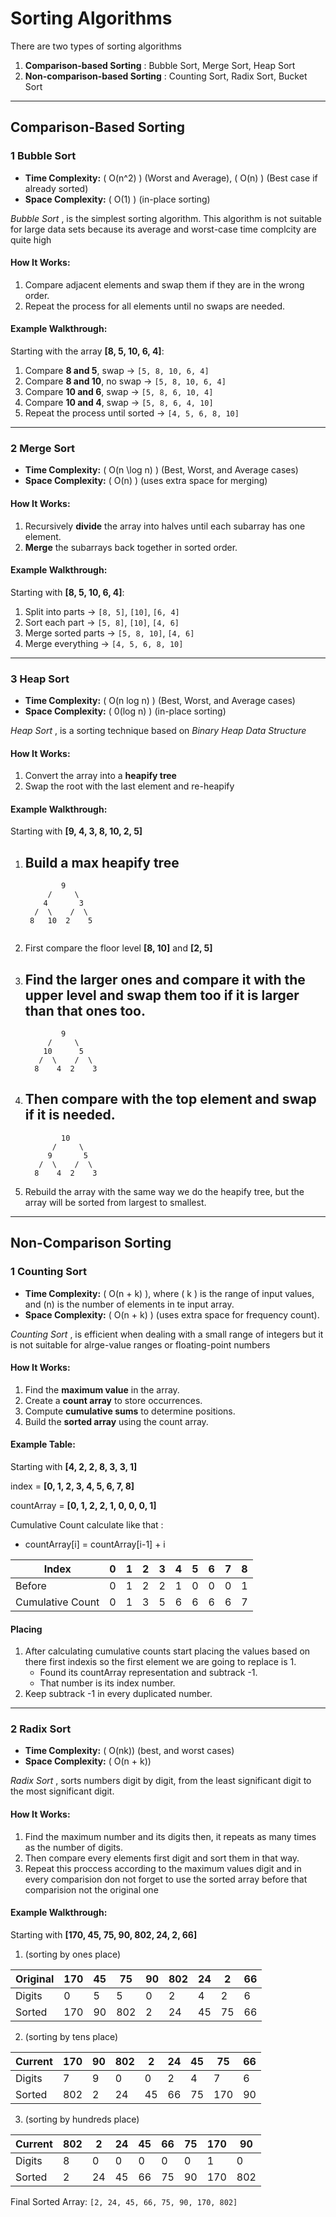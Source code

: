 #  Sorting Algorithms

There are two types of sorting algorithms 

1. **Comparison-based Sorting** : Bubble Sort, Merge Sort, Heap Sort
2. **Non-comparison-based Sorting** : Counting Sort, Radix Sort, Bucket Sort
 
---

##  Comparison-Based Sorting

### 1️ Bubble Sort
- **Time Complexity:** \( O(n^2) \) (Worst and Average), 
                        \( O(n) \) (Best case if already sorted)
- **Space Complexity:** \( O(1) \) (in-place sorting)

*Bubble Sort* , is the simplest sorting algorithm. This algorithm is not suitable for large data sets because its average and worst-case time complcity are quite high

####  How It Works:
1. Compare adjacent elements and swap them if they are in the wrong order.
2. Repeat the process for all elements until no swaps are needed.

####  Example Walkthrough:

Starting with the array **[8, 5, 10, 6, 4]**:

1. Compare **8 and 5**, swap → `[5, 8, 10, 6, 4]`
2. Compare **8 and 10**, no swap → `[5, 8, 10, 6, 4]`
3. Compare **10 and 6**, swap → `[5, 8, 6, 10, 4]`
4. Compare **10 and 4**, swap → `[5, 8, 6, 4, 10]`
5. Repeat the process until sorted → `[4, 5, 6, 8, 10]`


---

### 2️ Merge Sort
- **Time Complexity:** \( O(n \log n) \) (Best, Worst, and Average cases)
- **Space Complexity:** \( O(n) \) (uses extra space for merging)

####  How It Works:
1. Recursively **divide** the array into halves until each subarray has one element.
2. **Merge** the subarrays back together in sorted order.

####  Example Walkthrough:

Starting with **[8, 5, 10, 6, 4]**:

1. Split into parts → `[8, 5]`, `[10]`, `[6, 4]`
2. Sort each part → `[5, 8]`, `[10]`, `[4, 6]`
3. Merge sorted parts → `[5, 8, 10]`, `[4, 6]`
4. Merge everything → `[4, 5, 6, 8, 10]`


---

### 3 Heap Sort
- **Time Complexity:** \( O(n log n) \) (Best, Worst, and Average cases)
- **Space Complexity:** \( 0(log n) \) (in-place sorting)

*Heap Sort* , is a sorting technique based on *Binary Heap Data Structure*

#### How It Works:
1. Convert the array into a **heapify tree**
2. Swap the root with the last element and re-heapify

#### Example Walkthrough:

Starting with **[9, 4, 3, 8, 10, 2, 5]**

1. Build a max heapify tree
    -  
    ```
            9
         /     \
        4       3
      /  \    /  \
     8   10  2    5
   

2. First compare the floor level **[8, 10]** and **[2, 5]**
3. Find the larger ones and compare it with the upper level and swap them too if it is larger than that ones too.
    -    
    ```
            9
         /     \
        10      5
       /  \    /  \
      8    4  2    3
    ```

4. Then compare with the top element and swap if it is needed.
    -    
    ```
            10
          /     \
         9       5
       /  \    /  \
      8    4  2    3
    ```

5. Rebuild the array with the same way we do the heapify tree, but the array will be sorted from largest to smallest.

---

##  Non-Comparison Sorting

### 1 Counting Sort
- **Time Complexity:** \( O(n + k) \), where \( k \) is the range of input values, and \(n\) is the number of elements in te input array. 
- **Space Complexity:** \( O(n + k) \) (uses extra space for frequency count).

*Counting Sort* , is efficient when dealing with a small range of integers but it is not suitable for alrge-value ranges or floating-point numbers

####  How It Works:
1. Find the **maximum value** in the array.
2. Create a **count array** to store occurrences.
3. Compute **cumulative sums** to determine positions.
4. Build the **sorted array** using the count array.

####  Example Table:

Starting with **[4, 2, 2, 8, 3, 3, 1]**

index      = **[0, 1, 2, 3, 4, 5, 6, 7, 8]**

countArray = **[0, 1, 2, 2, 1, 0, 0, 0, 1]**

Cumulative Count calculate like that :
- countArray[i] = countArray[i-1] + i 

|      Index       | 0  | 1  | 2  | 3  | 4  | 5  | 6  | 7  | 8  |
|     --------     |----|----|----|----|----|----|----|----|----|
|      Before      | 0  | 1  | 2  | 2  | 1  | 0  | 0  | 0  | 1  |
| Cumulative Count | 0  | 1  | 3  | 5  | 6  | 6  | 6  | 6  | 7  |

#### Placing
1. After calculating cumulative counts start placing the values based on there first indexis so the first element we are going to replace is 1.
    - Found its countArray representation and subtrack -1.
    - That number is its index number.
2. Keep subtrack -1 in every duplicated number.
    
---

### 2 Radix Sort
- **Time Complexity:** \( O(nk)\) (best, and worst cases)
- **Space Complexity:** \( O(n + k)\) 

*Radix Sort* , sorts numbers digit by digit, from the least significant digit to the most significant digit.

#### How It Works:
1. Find the maximum number and its digits then, it repeats as many times as the number of digits.
2. Then compare every elements first digit and sort them in that way.
3. Repeat this proccess according to the maximum values digit and in every comparision don not forget to use the sorted array before that comparision not the original one

#### Example Walkthrough:

Starting with **[170, 45, 75, 90, 802, 24, 2, 66]**

1. (sorting by ones place)

| Original | 170 | 45 | 75 | 90 | 802| 24 | 2  | 66 |
| -------- |-----|----|----|----|----|----|----|----|
|  Digits  |  0  |  5 |  5 |  0 |  2 |  4 |  2 |  6 | 
|  Sorted  | 170 | 90 | 802|  2 | 24 | 45 | 75 | 66 |

2. (sorting by tens place)

|  Current | 170 | 90 | 802| 2  | 24 | 45 | 75 | 66 |
| -------- |-----|----|----|----|----|----|----|----|
|  Digits  |  7  |  9 |  0 |  0 |  2 |  4 |  7 |  6 | 
|  Sorted  | 802 | 2  | 24 | 45 | 66 | 75 | 170| 90 |

3. (sorting by hundreds place)

|  Current | 802 | 2  | 24 | 45 | 66 | 75 | 170| 90 |
| -------- |-----|----|----|----|----|----|----|----|
|  Digits  |  8  |  0 |  0 |  0 |  0 |  0 |  1 |  0 | 
|  Sorted  |  2  | 24 | 45 | 66 | 75 | 90 | 170| 802|

Final Sorted Array:
`[2, 24, 45, 66, 75, 90, 170, 802]`
